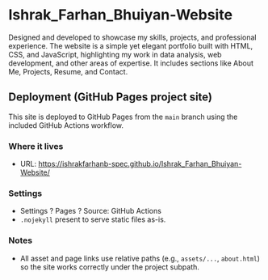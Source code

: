 # Ishrak_Farhan_Bhuiyan-Website
Designed and developed to showcase my skills, projects, and professional experience. The website is a simple yet elegant portfolio built with HTML, CSS, and JavaScript, highlighting my work in data analysis, web development, and other areas of expertise. It includes sections like About Me, Projects, Resume, and Contact.

## Deployment (GitHub Pages project site)

This site is deployed to GitHub Pages from the `main` branch using the included GitHub Actions workflow.

### Where it lives
- URL: https://ishrakfarhanb-spec.github.io/Ishrak_Farhan_Bhuiyan-Website/

### Settings
- Settings ? Pages ? Source: GitHub Actions
- `.nojekyll` present to serve static files as-is.

### Notes
- All asset and page links use relative paths (e.g., `assets/...`, `about.html`) so the site works correctly under the project subpath.
